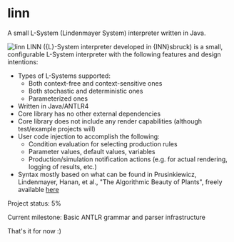 # linn
A small L-System (Lindenmayer System) interpreter written in Java.

![linn](https://github.com/thotro/linn/blob/master/linn.png)
LINN ({L}-System interpreter developed in {INN}sbruck) is a small, configurable L-System interpreter with the following features and design intentions:
 * Types of L-Systems supported:
   * Both context-free and context-sensitive ones
   * Both stochastic and deterministic ones
   * Parameterized ones
 * Written in Java/ANTLR4
 * Core library has no other external dependencies
 * Core library does not include any render capabilities (although test/example projects will)
 * User code injection to accomplish the following:
   * Condition evaluation for selecting production rules
   * Parameter values, default values, variables
   * Production/simulation notification actions (e.g. for actual rendering, logging of results, etc.)
 * Syntax mostly based on what can be found in Prusinkiewicz, Lindenmayer, Hanan, et al., "The Algorithmic Beauty of Plants", freely available [here](http://algorithmicbotany.org/papers/#abop)

Project status: 5%

Current milestone: Basic ANTLR grammar and parser infrastructure

That's it for now :)


